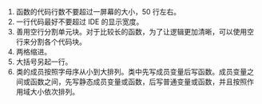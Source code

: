 1. 函数的代码行数不要超过一屏幕的大小，50 行左右。
2. 一行代码最好不要超过 IDE 的显示宽度。
3. 善用空行分割单元块。对于比较长的函数，为了让逻辑更加清晰，可以使用空行来分割各个代码块。
4. 两格缩进。
5. 大括号另起一行。
6. 类的成员按照字母序从小到大排列。类中先写成员变量后写函数。成员变量之间或函数之间，先写静态成员变量或函数，后写普通变量或函数，并且按照作用域大小依次排列。
